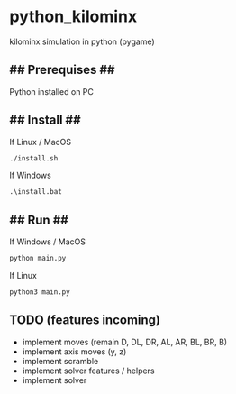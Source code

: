 # python_kilominx

kilominx simulation in python (pygame)

## \#\# Prerequises \#\#

Python installed on PC

## \#\# Install \#\#

If Linux / MacOS

```sh
./install.sh
```

If Windows

```bat
.\install.bat
```

## \#\# Run \#\#

If Windows / MacOS

```sh
python main.py
```

If Linux

```sh
python3 main.py
```

## TODO (features incoming)

* implement moves (remain D, DL, DR, AL, AR, BL, BR, B)
* implement axis moves (y, z)
* implement scramble
* implement solver features / helpers
* implement solver
